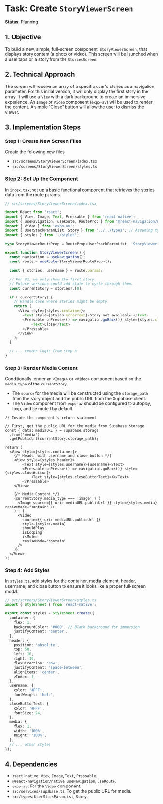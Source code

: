 # Task: Create `StoryViewerScreen`

**Status**: Planning

## 1. Objective

To build a new, simple, full-screen component, `StoryViewerScreen`, that displays story content (a photo or video). This screen will be launched when a user taps on a story from the `StoriesScreen`.

## 2. Technical Approach

The screen will receive an array of a specific user's stories as a navigation parameter. For this initial version, it will only display the first story in the array. It will use a `View` with a dark background to create an immersive experience. An `Image` or `Video` component (`expo-av`) will be used to render the content. A simple "Close" button will allow the user to dismiss the viewer.

## 3. Implementation Steps

### Step 1: Create New Screen Files

Create the following new files:

-   `src/screens/StoryViewerScreen/index.tsx`
-   `src/screens/StoryViewerScreen/styles.ts`

### Step 2: Set Up the Component

In `index.tsx`, set up a basic functional component that retrieves the stories data from the route params.

```typescript
// src/screens/StoryViewerScreen/index.tsx

import React from 'react';
import { View, Image, Text, Pressable } from 'react-native';
import { useNavigation, useRoute, RouteProp } from '@react-navigation/native';
import { Video } from 'expo-av';
import { UserStackParamList, Story } from '../../types'; // Assuming types are defined
import { styles } from './styles';

type StoryViewerRouteProp = RouteProp<UserStackParamList, 'StoryViewer'>;

export function StoryViewerScreen() {
  const navigation = useNavigation();
  const route = useRoute<StoryViewerRouteProp>();
  
  const { stories, username } = route.params;

  // For V1, we only show the first story.
  // Future versions could add state to cycle through them.
  const currentStory = stories?.[0];

  if (!currentStory) {
    // Handle case where stories might be empty
    return (
      <View style={styles.container}>
        <Text style={styles.errorText}>Story not available.</Text>
        <Pressable onPress={() => navigation.goBack()} style={styles.closeButton}>
            <Text>Close</Text>
        </Pressable>
      </View>
    );
  }

  // ... render logic from Step 3
}
```

### Step 3: Render Media Content

Conditionally render an `<Image>` or `<Video>` component based on the `media_type` of the `currentStory`.

-   The `source` for the media will be constructed using the `storage_path` from the story object and the public URL from the Supabase client.
-   The `Video` component from `expo-av` should be configured to autoplay, loop, and be muted by default.

```tsx
// Inside the component's return statement

// First, get the public URL for the media from Supabase Storage
const { data: mediaURL } = supabase.storage
  .from('media')
  .getPublicUrl(currentStory.storage_path);

return (
  <View style={styles.container}>
    {/* Header with username and close button */}
    <View style={styles.header}>
        <Text style={styles.username}>{username}</Text>
        <Pressable onPress={() => navigation.goBack()} style={styles.closeButton}>
            <Text style={styles.closeButtonText}>X</Text>
        </Pressable>
    </View>

    {/* Media Content */}
    {currentStory.media_type === 'image' ? (
      <Image source={{ uri: mediaURL.publicUrl }} style={styles.media} resizeMode="contain" />
    ) : (
      <Video
        source={{ uri: mediaURL.publicUrl }}
        style={styles.media}
        shouldPlay
        isLooping
        isMuted
        resizeMode="contain"
      />
    )}
  </View>
);
```

### Step 4: Add Styles

In `styles.ts`, add styles for the container, media element, header, username, and close button to ensure it looks like a proper full-screen modal.

```typescript
// src/screens/StoryViewerScreen/styles.ts
import { StyleSheet } from 'react-native';

export const styles = StyleSheet.create({
  container: {
    flex: 1,
    backgroundColor: '#000', // Black background for immersion
    justifyContent: 'center',
  },
  header: {
    position: 'absolute',
    top: 50,
    left: 10,
    right: 10,
    flexDirection: 'row',
    justifyContent: 'space-between',
    alignItems: 'center',
    zIndex: 1,
  },
  username: {
    color: '#FFF',
    fontWeight: 'bold',
  },
  closeButtonText: {
    color: '#FFF',
    fontSize: 24,
  },
  media: {
    flex: 1,
    width: '100%',
    height: '100%',
  },
  // ... other styles
});
```

## 4. Dependencies

-   `react-native`: `View`, `Image`, `Text`, `Pressable`.
-   `@react-navigation/native`: `useNavigation`, `useRoute`.
-   `expo-av`: For the `Video` component.
-   `src/services/supabase.ts`: To get the public URL for media.
-   `src/types`: `UserStackParamList`, `Story`. 